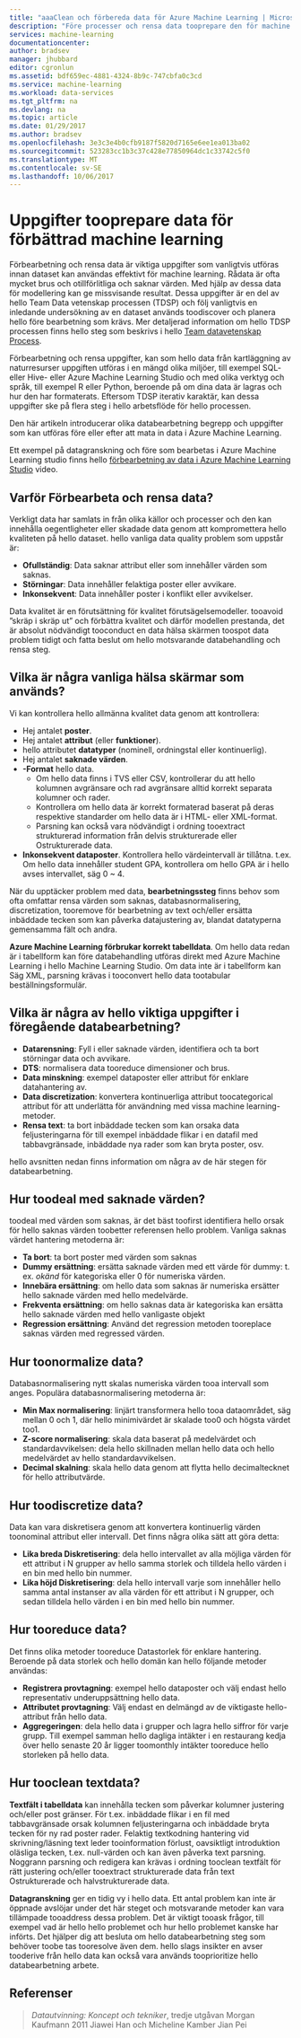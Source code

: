 ```yaml
---
title: "aaaClean och förbereda data för Azure Machine Learning | Microsoft Docs"
description: "Före processer och rensa data tooprepare den för machine learning."
services: machine-learning
documentationcenter: 
author: bradsev
manager: jhubbard
editor: cgronlun
ms.assetid: bdf659ec-4881-4324-8b9c-747cbfa0c3cd
ms.service: machine-learning
ms.workload: data-services
ms.tgt_pltfrm: na
ms.devlang: na
ms.topic: article
ms.date: 01/29/2017
ms.author: bradsev
ms.openlocfilehash: 3e3c3e4b0cfb9187f5820d7165e6ee1ea013ba02
ms.sourcegitcommit: 523283cc1b3c37c428e77850964dc1c33742c5f0
ms.translationtype: MT
ms.contentlocale: sv-SE
ms.lasthandoff: 10/06/2017
---
```

# <a name="tasks-tooprepare-data-for-enhanced-machine-learning"></a>Uppgifter tooprepare data för förbättrad machine learning
Förbearbetning och rensa data är viktiga uppgifter som vanligtvis utföras innan dataset kan användas effektivt för machine learning. Rådata är ofta mycket brus och otillförlitliga och saknar värden. Med hjälp av dessa data för modellering kan ge missvisande resultat. Dessa uppgifter är en del av hello Team Data vetenskap processen (TDSP) och följ vanligtvis en inledande undersökning av en dataset används toodiscover och planera hello före bearbetning som krävs. Mer detaljerad information om hello TDSP processen finns hello steg som beskrivs i hello [Team datavetenskap Process](https://azure.microsoft.com/documentation/learning-paths/cortana-analytics-process/).

Förbearbetning och rensa uppgifter, kan som hello data från kartläggning av naturresurser uppgiften utföras i en mängd olika miljöer, till exempel SQL- eller Hive- eller Azure Machine Learning Studio och med olika verktyg och språk, till exempel R eller Python, beroende på om dina data är lagras och hur den har formaterats. Eftersom TDSP iterativ karaktär, kan dessa uppgifter ske på flera steg i hello arbetsflöde för hello processen.

Den här artikeln introducerar olika databearbetning begrepp och uppgifter som kan utföras före eller efter att mata in data i Azure Machine Learning.

Ett exempel på datagranskning och före som bearbetas i Azure Machine Learning studio finns hello [förbearbetning av data i Azure Machine Learning Studio](https://azure.microsoft.com/documentation/videos/preprocessing-data-in-azure-ml-studio/) video.

## <a name="why-pre-process-and-clean-data"></a>Varför Förbearbeta och rensa data?
Verkligt data har samlats in från olika källor och processer och den kan innehålla oegentligheter eller skadade data genom att kompromettera hello kvaliteten på hello dataset. hello vanliga data quality problem som uppstår är:

* **Ofullständig**: Data saknar attribut eller som innehåller värden som saknas.
* **Störningar**: Data innehåller felaktiga poster eller avvikare.
* **Inkonsekvent**: Data innehåller poster i konflikt eller avvikelser.

Data kvalitet är en förutsättning för kvalitet förutsägelsemodeller. tooavoid ”skräp i skräp ut” och förbättra kvalitet och därför modellen prestanda, det är absolut nödvändigt tooconduct en data hälsa skärmen toospot data problem tidigt och fatta beslut om hello motsvarande databehandling och rensa steg.

## <a name="what-are-some-typical-data-health-screens-that-are-employed"></a>Vilka är några vanliga hälsa skärmar som används?
Vi kan kontrollera hello allmänna kvalitet data genom att kontrollera:

* Hej antalet **poster**.
* Hej antalet **attribut** (eller **funktioner**).
* hello attributet **datatyper** (nominell, ordningstal eller kontinuerlig).
* Hej antalet **saknade värden**.
* **-Format** hello data.
  * Om hello data finns i TVS eller CSV, kontrollerar du att hello kolumnen avgränsare och rad avgränsare alltid korrekt separata kolumner och rader.
  * Kontrollera om hello data är korrekt formaterad baserat på deras respektive standarder om hello data är i HTML- eller XML-format.
  * Parsning kan också vara nödvändigt i ordning tooextract strukturerad information från delvis strukturerade eller Ostrukturerade data.
* **Inkonsekvent dataposter**. Kontrollera hello värdeintervall är tillåtna. t.ex. Om hello data innehåller student GPA, kontrollera om hello GPA är i hello avses intervallet, säg 0 ~ 4.

När du upptäcker problem med data, **bearbetningssteg** finns behov som ofta omfattar rensa värden som saknas, databasnormalisering, discretization, tooremove för bearbetning av text och/eller ersätta inbäddade tecken som kan påverka datajustering av, blandat datatyperna gemensamma fält och andra.

**Azure Machine Learning förbrukar korrekt tabelldata**.  Om hello data redan är i tabellform kan före databehandling utföras direkt med Azure Machine Learning i hello Machine Learning Studio.  Om data inte är i tabellform kan Säg XML, parsning krävas i tooconvert hello data tootabular beställningsformulär.  

## <a name="what-are-some-of-hello-major-tasks-in-data-pre-processing"></a>Vilka är några av hello viktiga uppgifter i föregående databearbetning?
* **Datarensning**: Fyll i eller saknade värden, identifiera och ta bort störningar data och avvikare.
* **DTS**: normalisera data tooreduce dimensioner och brus.
* **Data minskning**: exempel dataposter eller attribut för enklare datahantering av.
* **Data discretization**: konvertera kontinuerliga attribut toocategorical attribut för att underlätta för användning med vissa machine learning-metoder.
* **Rensa text**: ta bort inbäddade tecken som kan orsaka data feljusteringarna för till exempel inbäddade flikar i en datafil med tabbavgränsade, inbäddade nya rader som kan bryta poster, osv.

hello avsnitten nedan finns information om några av de här stegen för databearbetning.

## <a name="how-toodeal-with-missing-values"></a>Hur toodeal med saknade värden?
toodeal med värden som saknas, är det bäst toofirst identifiera hello orsak för hello saknas värden toobetter referensen hello problem. Vanliga saknas värdet hantering metoderna är:

* **Ta bort**: ta bort poster med värden som saknas
* **Dummy ersättning**: ersätta saknade värden med ett värde för dummy: t. ex. *okänd* för kategoriska eller 0 för numeriska värden.
* **Innebära ersättning**: om hello data som saknas är numeriska ersätter hello saknade värden med hello medelvärde.
* **Frekventa ersättning**: om hello saknas data är kategoriska kan ersätta hello saknade värden med hello vanligaste objekt
* **Regression ersättning**: Använd det regression metoden tooreplace saknas värden med regressed värden.  

## <a name="how-toonormalize-data"></a>Hur toonormalize data?
Databasnormalisering nytt skalas numeriska värden tooa intervall som anges. Populära databasnormalisering metoderna är:

* **Min Max normalisering**: linjärt transformera hello tooa dataområdet, säg mellan 0 och 1, där hello minimivärdet är skalade too0 och högsta värdet too1.
* **Z-score normalisering**: skala data baserat på medelvärdet och standardavvikelsen: dela hello skillnaden mellan hello data och hello medelvärdet av hello standardavvikelsen.
* **Decimal skalning**: skala hello data genom att flytta hello decimaltecknet för hello attributvärde.  

## <a name="how-toodiscretize-data"></a>Hur toodiscretize data?
Data kan vara diskretisera genom att konvertera kontinuerlig värden toonominal attribut eller intervall. Det finns några olika sätt att göra detta:

* **Lika breda Diskretisering**: dela hello intervallet av alla möjliga värden för ett attribut i N grupper av hello samma storlek och tilldela hello värden i en bin med hello bin nummer.
* **Lika höjd Diskretisering**: dela hello intervall varje som innehåller hello samma antal instanser av alla värden för ett attribut i N grupper, och sedan tilldela hello värden i en bin med hello bin nummer.  

## <a name="how-tooreduce-data"></a>Hur tooreduce data?
Det finns olika metoder tooreduce Datastorlek för enklare hantering. Beroende på data storlek och hello domän kan hello följande metoder användas:

* **Registrera provtagning**: exempel hello dataposter och välj endast hello representativ underuppsättning hello data.
* **Attributet provtagning**: Välj endast en delmängd av de viktigaste hello-attribut från hello data.  
* **Aggregeringen**: dela hello data i grupper och lagra hello siffror för varje grupp. Till exempel samman hello dagliga intäkter i en restaurang kedja över hello senaste 20 år ligger toomonthly intäkter tooreduce hello storleken på hello data.  

## <a name="how-tooclean-text-data"></a>Hur tooclean textdata?
**Textfält i tabelldata** kan innehålla tecken som påverkar kolumner justering och/eller post gränser. För t.ex. inbäddade flikar i en fil med tabbavgränsade orsak kolumnen feljusteringarna och inbäddade bryta tecken för ny rad poster rader. Felaktig textkodning hantering vid skrivning/läsning text leder tooinformation förlust, oavsiktligt introduktion oläsliga tecken, t.ex. null-värden och kan även påverka text parsning. Noggrann parsning och redigera kan krävas i ordning tooclean textfält för rätt justering och/eller tooextract strukturerade data från text Ostrukturerade och halvstrukturerade data.

**Datagranskning** ger en tidig vy i hello data. Ett antal problem kan inte är öppnade avslöjar under det här steget och motsvarande metoder kan vara tillämpade tooaddress dessa problem.  Det är viktigt tooask frågor, till exempel vad är hello hello problemet och hur hello problemet kanske har införts. Det hjälper dig att besluta om hello databearbetning steg som behöver toobe tas tooresolve även dem. hello slags insikter en avser tooderive från hello data kan också vara används tooprioritize hello databearbetning arbete.

## <a name="references"></a>Referenser
> *Datautvinning: Koncept och tekniker*, tredje utgåvan Morgan Kaufmann 2011 Jiawei Han och Micheline Kamber Jian Pei
> 
> 

